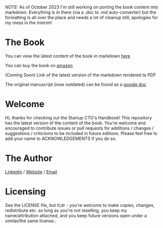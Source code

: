 *NOTE:* As of October 2023 I'm still working on porting the book content into markdown. Everything is in there (via a .doc to .md auto-converter) but the formatting is all over the place and needs a lot of cleanup still, apologies for my mess in the interim!

# The Book
You can view the latest content of the book in markdown [here](StartupCTOHandbook.md)

You can buy the book on [amazon](https://www.amazon.com/dp/1955811563)

(Coming Soon) Link of the latest version of the markdown rendered to PDF

The original manuscript (now outdated) can be found as a [google doc](https://docs.google.com/document/d/147KVarJdNQ2ZdmDHOSsd7W39anejRu2NfxEWCzwl0IU/edit)

# Welcome
Hi, thanks for checking out the Startup CTO's Handbook!  This repository has the latest version of the content of the book. You're welcome and encouraged to contribute issues or pull requests for additions / changes / suggestions / criticisms to be included in future editions. Please feel free to add your name to ACKNOWLEDGEMENTS if you do so.

# The Author
[Linkedin](https://www.linkedin.com/in/zachgoldberg/) / [Website](https://zachgoldberg.com) / [Email](mailto:zach@zachgoldberg.com)

# Licensing
See the LICENSE file, but tl;dr - you're welcome to make copies, changes, redistribute etc. so long as you're not reselling, you keep my name/attribution attached, and you keep future versions open under a similar/the same license..
